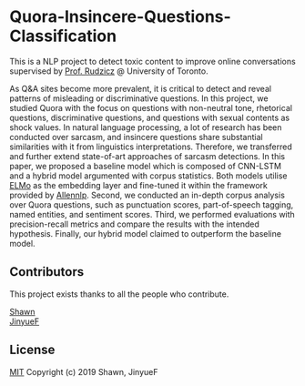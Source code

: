 # Quora-Insincere-Questions-Classification
This is a NLP project to detect toxic content to improve online conversations supervised by [Prof. Rudzicz](http://www.cs.toronto.edu/~frank/) @ University of Toronto.

As Q\&A sites become more prevalent, it is critical to detect and reveal patterns of misleading or discriminative questions. In this project, we studied Quora with the focus on questions with non-neutral tone, rhetorical questions, discriminative questions, and questions with sexual contents as shock values. In natural language processing, a lot of research has been conducted over sarcasm, and insincere questions share substantial similarities with it from linguistics interpretations. Therefore,  we transferred and further extend state-of-art approaches of sarcasm detections. In this paper, we proposed a baseline model which is composed of CNN-LSTM and a hybrid model argumented with corpus statistics. Both models utilise [ELMo](https://allennlp.org/elmo) as the embedding layer and fine-tuned it within the framework provided by [Allennlp](https://allennlp.org/). Second, we conducted an in-depth corpus analysis over Quora questions, such as punctuation scores, part-of-speech tagging, named entities, and sentiment scores. Third, we performed evaluations with precision-recall metrics and compare the results with the intended hypothesis. Finally, our hybrid model claimed to outperform the baseline model.



## Contributors
This project exists thanks to all the people who contribute. 

[Shawn](https://github.com/ShawnLYU)    
[JinyueF](https://github.com/JinyueF)



## License

[MIT](LICENSE)
Copyright (c) 2019 Shawn, JinyueF

